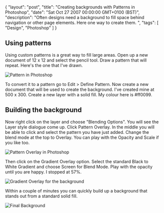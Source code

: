 {
  "layout": "post",
  "title": "Creating backgrounds with Patterns in Photoshop",
  "date": "Sat Oct 27 2007 00:00:00 GMT+0100 (BST)",
  "description": "Often designs need a background to fill space behind navigation or other page elements. Here one way to create them. ",
  "tags": [
    "Design",
    "Photoshop"
  ]
}

## Using patterns

Using custom patterns is a great way to fill large areas. Open up a new document of 12 x 12 and select the pencil tool. Draw a pattern that will repeat. Here's the one that I've drawn. 

![Pattern in Photoshop][1] 

To convert it to a pattern go to Edit > Define Pattern. Now create a new document that will be used to create the background. I've created mine at 500 x 300. Create a new layer with a solid fill. My colour here is #ff0099.

## Building the background

Now right click on the layer and choose "Blending Options". You will see the Layer style dialogue come up. Click Pattern Overlay. In the middle you will be able to click and select the pattern you have just added. Change the blend mode at the top to Overlay. You can play with the Opacity and Scale if you like too. 

![Pattern Overlay in Photoshop][2] 

Then click on the Gradient Overlay option. Select the standard Black to White Gradient and choose Screen for Blend Mode. Play with the opacity until you are happy. I stopped at 57%.

![Gradient Overlay for the background][3] 

Within a couple of minutes you can quickly build up a background that stands out from a standard solid fill.

![Final Background][4]

 [1]: http://shapeshed.com/images/articles/background_pattern.jpg 
 [2]: http://shapeshed.com/images/articles/background_layer_style.png 
 [3]: http://shapeshed.com/images/articles/background_layer_gradient.png 
 [4]: http://shapeshed.com/images/articles/background_example.png

